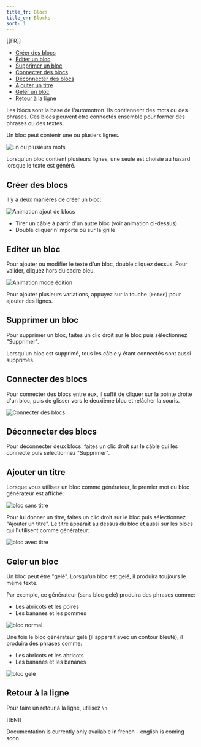 ```yaml
---
title_fr: Blocs
title_en: Blocks
sort: 1
---
```


[[FR]]

- [Créer des blocs](#créer-des-blocs)
- [Editer un bloc](#editer-un-bloc)
- [Supprimer un bloc](#supprimer-un-bloc)
- [Connecter des blocs](#connecter-des-blocs)
- [Déconnecter des blocs](#déconnecter-des-blocs)
- [Ajouter un titre](#ajouter-un-titre)
- [Geler un bloc](#geler-un-bloc)
- [Retour à la ligne](#retour-à-la-ligne)

Les blocs sont la base de l'automotron. Ils contiennent des mots ou des phrases. Ces blocs peuvent être connectés ensemble pour former des phrases ou des textes.

Un bloc peut contenir une ou plusiers lignes.

![un ou plusieurs mots](/img/content/doc/un-ou-plusieurs.png)

Lorsqu'un bloc contient plusieurs lignes, une seule est choisie au hasard lorsque le texte est généré.

## Créer des blocs

Il y a deux manières de créer un bloc:

![Animation ajout de blocs](/img/content/guides/premiers-pas/ajouter-blocs.gif)

- Tirer un câble à partir d'un autre bloc (voir animation ci-dessus)
- Double cliquer n'importe où sur la grille

## Editer un bloc

Pour ajouter ou modifier le texte d'un bloc, double cliquez dessus. Pour valider, cliquez hors du cadre bleu.

![Animation mode édition](/img/content/guides/premiers-pas/ajouter-texte.gif)

Pour ajouter plusieurs variations, appuyez sur la touche `[Enter]` pour ajouter des lignes.

## Supprimer un bloc

Pour supprimer un bloc, faites un clic droit sur le bloc puis sélectionnez "Supprimer".

Lorsqu'un bloc est supprimé, tous les câble y étant connectés sont aussi supprimés.

## Connecter des blocs

Pour connecter des blocs entre eux, il suffit de cliquer sur la pointe droite d'un bloc, puis de glisser vers le deuxième bloc et relâcher la souris.

![Connecter des blocs](/img/content/doc/connecter-blocs.gif)

## Déconnecter des blocs

Pour déconnecter deux blocs, faites un clic droit sur le câble qui les connecte puis sélectionnez "Supprimer".

## Ajouter un titre

Lorsque vous utilisez un bloc comme générateur, le premier mot du bloc générateur est affiché:

![bloc sans titre](/img/content/doc/titre-sans.png)

Pour lui donner un titre, faites un clic droit sur le bloc puis sélectionnez "Ajouter un titre". Le titre apparaît au dessus du bloc et aussi sur les blocs qui l'utilisent comme générateur:

![bloc avec titre](/img/content/doc/titre-avec.png)

## Geler un bloc

Un bloc peut être "gelé". Lorsqu'un bloc est gelé, il produira toujours le même texte.

Par exemple, ce générateur (sans bloc gelé) produira des phrases comme:

- Les abricots et les poires
- Les bananes et les pommes

![bloc normal](/img/content/doc/unfrozen.png)

Une fois le bloc générateur gelé (il apparait avec un contour bleuté), il produira des phrases comme:

- Les abricots et les abricots
- Les bananes et les bananes

![bloc gelé](/img/content/doc/frozen.png)

## Retour à la ligne

Pour faire un retour à la ligne, utilisez `\n`.

[[EN]]

Documentation is currently only available in french - english is coming soon.
